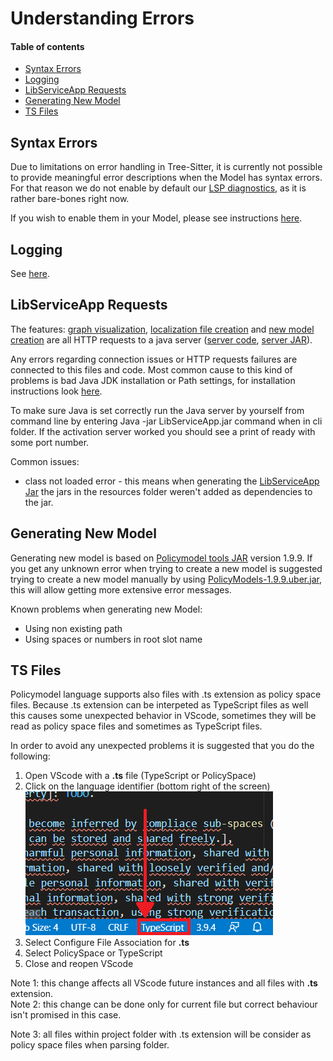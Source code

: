 # Understanding Errors <!-- omit in toc -->

#### Table of contents  <!-- omit in toc -->
- [Syntax Errors](#syntax-errors)
- [Logging](#logging)
- [LibServiceApp Requests](#libserviceapp-requests)
- [Generating New Model](#generating-new-model)
- [TS Files](#ts-files)

## Syntax Errors
Due to limitations on error handling in Tree-Sitter, it is currently not possible to provide meaningful error descriptions when the Model has syntax errors. For that reason we do not enable by default our [LSP diagnostics](#https://microsoft.github.io/language-server-protocol/specification#diagnostic), as it is rather bare-bones right now.

If you wish to enable them in your Model, please see instructions [here](../README.md#supported-settings).

## Logging
See [here](./CONTRIBUTING.md/#server-logging).

## LibServiceApp Requests
The features: [graph visualization](./../README.md/#graphviz-visualization), [localization file creation](./../README.md/#localization) and [new model creation](./../README.md/#create-new-model) are all HTTP requests to a java server ([server code](./../LibServiceApp), [server JAR](./../cli/LibServiceApp.jar)).

Any errors regarding connection issues or HTTP requests failures are connected to this files and code. Most common cause to this kind of problems is bad Java JDK installation or Path settings, for installation instructions look [here](./../README.md/#installation).

To make sure Java is set correctly run the Java server by yourself from command line by entering Java -jar LibServiceApp.jar command when in cli folder. If the activation server worked you should see a print of ready with some port number.

Common issues:
- class not loaded error - this means when generating the [LibServiceApp Jar](./CONTRIBUTING.md/#LibServiceAPP) the jars in the resources folder weren't added as dependencies to the jar.

## Generating New Model
Generating new model is based on [Policymodel tools JAR](https://github.com/IQSS/DataTaggingLibrary) version 1.9.9.
If you get any unknown error when trying to create a new model is suggested trying to create a new model manually by using [PolicyModels-1.9.9.uber.jar](./../LibServiceApp/resources/PolicyModels-1.9.9.uber.jar), this will allow getting more extensive error messages.

Known problems when generating new Model:
- Using non existing path
- Using spaces or numbers in root slot name


## TS Files
Policymodel language supports also files with .ts extension as policy space files. Because .ts extension can be interpeted as TypeScript files as well this causes some unexpected behavior in VScode, sometimes they will be read as policy space files and sometimes as TypeScript files.

In order to avoid any unexpected problems it is suggested that you do the following:
1. Open VScode with a **.ts** file (TypeScript or PolicySpace)
2. Click on the language identifier (bottom right of the screen)<br>
![languge-identifier-image](./images/language_identifier.png)
1. Select Configure File Association for **.ts**
2. Select PolicySpace or TypeScript
3. Close and reopen VScode

Note 1: this change affects all VScode future instances and all files with **.ts** extension.<br>
Note 2: this change can be done only for current file but correct behaviour isn't promised in this case.

Note 3: all files within project folder with .ts extension will be consider as policy space files when parsing folder.